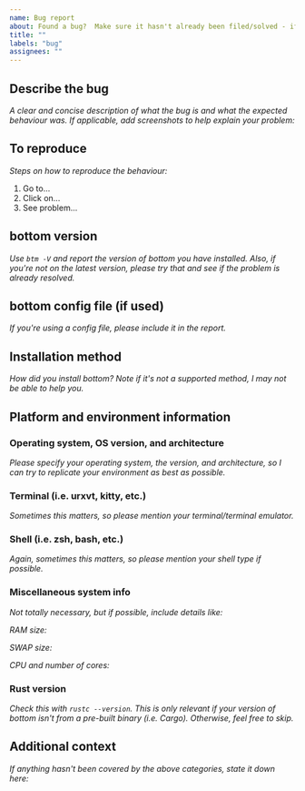 ```yaml
---
name: Bug report
about: Found a bug?  Make sure it hasn't already been filed/solved - if so, please report it!
title: ""
labels: "bug"
assignees: ""
---
```


## Describe the bug

_A clear and concise description of what the bug is and what the expected behaviour was. If applicable, add screenshots to help explain your problem:_

## To reproduce

_Steps on how to reproduce the behaviour:_

1. Go to...
2. Click on...
3. See problem...

## bottom version

_Use `btm -V` and report the version of bottom you have installed. Also, if you're not on the latest version, please try that and see if the problem is already resolved._

## bottom config file (if used)

_If you're using a config file, please include it in the report._

## Installation method

_How did you install bottom? Note if it's not a supported method, I may not be able to help you._

## Platform and environment information

### Operating system, OS version, and architecture

_Please specify your operating system, the version, and architecture, so I can try to replicate your environment as best as possible._

### Terminal (i.e. urxvt, kitty, etc.)

_Sometimes this matters, so please mention your terminal/terminal emulator._

### Shell (i.e. zsh, bash, etc.)

_Again, sometimes this matters, so please mention your shell type if possible._

### Miscellaneous system info

_Not totally necessary, but if possible, include details like:_

_RAM size:_

_SWAP size:_

_CPU and number of cores:_

### Rust version

_Check this with `rustc --version`. This is only relevant if your version of bottom isn't from a pre-built binary (i.e. Cargo). Otherwise, feel free to skip._

## Additional context

_If anything hasn't been covered by the above categories, state it down here:_
